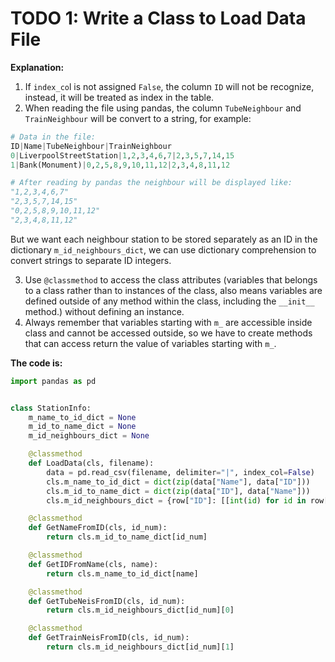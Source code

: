# TODO 1: Write a Class to Load Data File

**Explanation:**
1. If `index_co`l is not assigned `False`, the column `ID` will not be recognize, instead, it will be treated as index in the table.
2. When reading the file using pandas, the column `TubeNeighbour` and `TrainNeighbour` will be convert to a string, for example:
```py
# Data in the file:
ID|Name|TubeNeighbour|TrainNeighbour
0|LiverpoolStreetStation|1,2,3,4,6,7|2,3,5,7,14,15
1|Bank(Monument)|0,2,5,8,9,10,11,12|2,3,4,8,11,12

# After reading by pandas the neighbour will be displayed like:
"1,2,3,4,6,7"
"2,3,5,7,14,15"
"0,2,5,8,9,10,11,12"
"2,3,4,8,11,12"
```
But we want each neighbour station to be stored separately as an ID in the dictionary `m_id_neighbours_dict`, we can use dictionary comprehension to convert strings to separate ID integers.

3. Use `@classmethod` to access the class attributes (variables that belongs to a class rather than to instances of the class, also means variables are defined outside of any method within the class, including the `__init__` method.) without defining an instance.
4. Always remember that variables starting with `m_` are accessible inside class and cannot be accessed outside, so we have to create methods that can access return the value of variables starting with `m_`.

**The code is:**
```py
import pandas as pd


class StationInfo:
    m_name_to_id_dict = None
    m_id_to_name_dict = None
    m_id_neighbours_dict = None

    @classmethod
    def LoadData(cls, filename):
        data = pd.read_csv(filename, delimiter="|", index_col=False)
        cls.m_name_to_id_dict = dict(zip(data["Name"], data["ID"]))
        cls.m_id_to_name_dict = dict(zip(data["ID"], data["Name"]))
        cls.m_id_neighbours_dict = {row["ID"]: [[int(id) for id in row["TubeNeighbour"].split(",")], [int(id) for id in row["TrainNeighbour"].split(",")]] for index, row in data.iterrows()}

    @classmethod
    def GetNameFromID(cls, id_num):
        return cls.m_id_to_name_dict[id_num]

    @classmethod
    def GetIDFromName(cls, name):
        return cls.m_name_to_id_dict[name]

    @classmethod
    def GetTubeNeisFromID(cls, id_num):
        return cls.m_id_neighbours_dict[id_num][0]

    @classmethod
    def GetTrainNeisFromID(cls, id_num):
        return cls.m_id_neighbours_dict[id_num][1]

```
